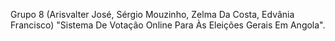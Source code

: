 Grupo 8 (Arisvalter José, Sérgio Mouzinho, Zelma Da Costa, Edvânia Francisco) "Sistema De Votação Online Para Às Eleições Gerais Em Angola". 
